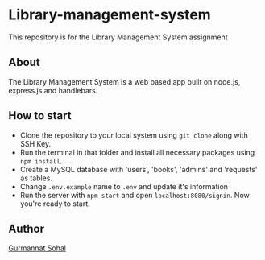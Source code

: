 # Library-management-system

This repository is for the Library Management System assignment

## About

The Library Management System is a web based app built on node.js, express.js and handlebars.

## How to start

- Clone the repository to your local system using `git clone` along with SSH Key.
- Run the terminal in that folder and install all necessary packages using `npm install`.
- Create a MySQL database with 'users', 'books', 'admins' and 'requests' as tables.
- Change `.env.example` name to `.env` and update it's information
- Run the server with `npm start` and open `localhost:8080/signin`. Now you're ready to start.  

## Author

[Gurmannat Sohal](https://github.com/itsgurmannatsohal)
